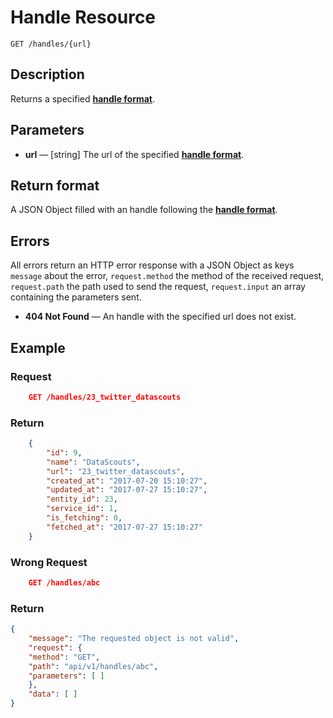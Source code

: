 # Handle Resource

    GET /handles/{url}

## Description

Returns a specified **[handle format][]**.

## Parameters

- **url** — [string] The url of the specified **[handle format][]**.

## Return format

A JSON Object filled with an handle following the **[handle format][]**.

## Errors

All errors return an HTTP error response with a JSON Object as keys ``message`` about the error, ``request.method`` the method of the received request, ``request.path`` the path used to send the request, ``request.input`` an array containing the parameters sent.

- **404 Not Found** — An handle with the specified url does not exist.

## Example

### **Request**

``` json
    GET /handles/23_twitter_datascouts
```

### **Return**

``` json
    {
        "id": 9,
        "name": "DataScouts",
        "url": "23_twitter_datascouts",
        "created_at": "2017-07-20 15:10:27",
        "updated_at": "2017-07-27 15:10:27",
        "entity_id": 23,
        "service_id": 1,
        "is_fetching": 0,
        "fetched_at": "2017-07-27 15:10:27"
    }

```

### **Wrong Request**

``` json
    GET /handles/abc
```

### **Return**

``` json
{
    "message": "The requested object is not valid",
    "request": {
    "method": "GET",
    "path": "api/v1/handles/abc",
    "parameters": [ ]
    },
    "data": [ ]
}
```

[handle format]: ../../formats.md#handle-format
